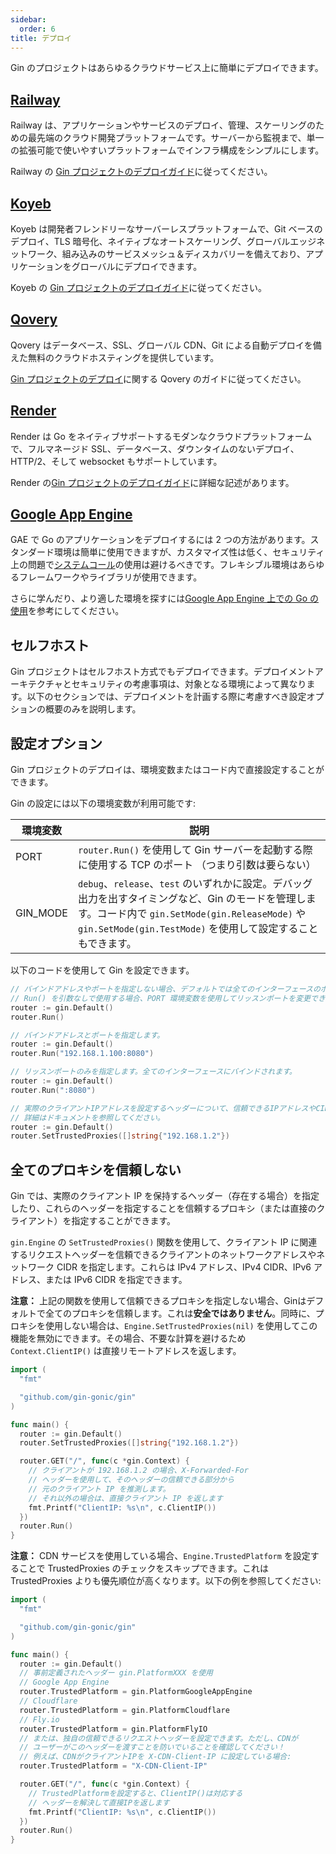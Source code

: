 ```yaml
---
sidebar:
  order: 6
title: デプロイ
---
```


Gin のプロジェクトはあらゆるクラウドサービス上に簡単にデプロイできます。

## [Railway](https://www.railway.com)

Railway は、アプリケーションやサービスのデプロイ、管理、スケーリングのための最先端のクラウド開発プラットフォームです。サーバーから監視まで、単一の拡張可能で使いやすいプラットフォームでインフラ構成をシンプルにします。

Railway の [Gin プロジェクトのデプロイガイド](https://docs.railway.com/guides/gin)に従ってください。

## [Koyeb](https://www.koyeb.com)

Koyeb は開発者フレンドリーなサーバーレスプラットフォームで、Git ベースのデプロイ、TLS 暗号化、ネイティブなオートスケーリング、グローバルエッジネットワーク、組み込みのサービスメッシュ＆ディスカバリーを備えており、アプリケーションをグローバルにデプロイできます。

Koyeb の [Gin プロジェクトのデプロイガイド](https://www.koyeb.com/tutorials/deploy-go-gin-on-koyeb)に従ってください。

## [Qovery](https://www.qovery.com)

Qovery はデータベース、SSL、グローバル CDN、Git による自動デプロイを備えた無料のクラウドホスティングを提供しています。

[Gin プロジェクトのデプロイ](https://docs.qovery.com/guides/tutorial/deploy-gin-with-postgresql/)に関する Qovery のガイドに従ってください。

## [Render](https://render.com)

Render は Go をネイティブサポートするモダンなクラウドプラットフォームで、フルマネージド
SSL、データベース、ダウンタイムのないデプロイ、HTTP/2、そして websocket もサポートしています。

Render の[Gin
プロジェクトのデプロイガイド](https://render.com/docs/deploy-go-gin)に詳細な記述があります。

## [Google App Engine](https://cloud.google.com/appengine/)

GAE で Go のアプリケーションをデプロイするには 2
つの方法があります。スタンダード環境は簡単に使用できますが、カスタマイズ性は低く、セキュリティ上の問題で[システムコール](https://github.com/gin-gonic/gin/issues/1639)の使用は避けるべきです。フレキシブル環境はあらゆるフレームワークやライブラリが使用できます。

さらに学んだり、より適した環境を探すには[Google App Engine 上での Go
の使用](https://cloud.google.com/appengine/docs/go/)を参考にしてください。

## セルフホスト

Gin プロジェクトはセルフホスト方式でもデプロイできます。デプロイメントアーキテクチャとセキュリティの考慮事項は、対象となる環境によって異なります。以下のセクションでは、デプロイメントを計画する際に考慮すべき設定オプションの概要のみを説明します。

## 設定オプション

Gin プロジェクトのデプロイは、環境変数またはコード内で直接設定することができます。

Gin の設定には以下の環境変数が利用可能です:

| 環境変数 | 説明 |
| -------------------- | ------------------------------------------------------------------------------------------------------------------------------------------------------------------------------------------------------------- |
| PORT | `router.Run()` を使用して Gin サーバーを起動する際に使用する TCP のポート （つまり引数は要らない） |
| GIN_MODE | `debug`、`release`、`test` のいずれかに設定。デバッグ出力を出すタイミングなど、Gin のモードを管理します。コード内で `gin.SetMode(gin.ReleaseMode)` や `gin.SetMode(gin.TestMode)` を使用して設定することもできます。 |

以下のコードを使用して Gin を設定できます。

```go
// バインドアドレスやポートを指定しない場合、デフォルトでは全てのインターフェースのポート8080にバインドされます。
// Run() を引数なしで使用する場合、PORT 環境変数を使用してリッスンポートを変更できます。
router := gin.Default()
router.Run()

// バインドアドレスとポートを指定します。
router := gin.Default()
router.Run("192.168.1.100:8080")

// リッスンポートのみを指定します。全てのインターフェースにバインドされます。
router := gin.Default()
router.Run(":8080")

// 実際のクライアントIPアドレスを設定するヘッダーについて、信頼できるIPアドレスやCIDRを設定します。
// 詳細はドキュメントを参照してください。
router := gin.Default()
router.SetTrustedProxies([]string{"192.168.1.2"})
```

## 全てのプロキシを信頼しない

Gin では、実際のクライアント IP を保持するヘッダー（存在する場合）を指定したり、これらのヘッダーを指定することを信頼するプロキシ（または直接のクライアント）を指定することができます。

`gin.Engine` の `SetTrustedProxies()` 関数を使用して、クライアント IP に関連するリクエストヘッダーを信頼できるクライアントのネットワークアドレスやネットワーク CIDR を指定します。これらは IPv4 アドレス、IPv4 CIDR、IPv6 アドレス、または IPv6 CIDR を指定できます。

**注意：** 上記の関数を使用して信頼できるプロキシを指定しない場合、Ginはデフォルトで全てのプロキシを信頼します。これは**安全ではありません**。同時に、プロキシを使用しない場合は、`Engine.SetTrustedProxies(nil)` を使用してこの機能を無効にできます。その場合、不要な計算を避けるため `Context.ClientIP()` は直接リモートアドレスを返します。

```go
import (
  "fmt"

  "github.com/gin-gonic/gin"
)

func main() {
  router := gin.Default()
  router.SetTrustedProxies([]string{"192.168.1.2"})

  router.GET("/", func(c *gin.Context) {
    // クライアントが 192.168.1.2 の場合、X-Forwarded-For
    // ヘッダーを使用して、そのヘッダーの信頼できる部分から
    // 元のクライアント IP を推測します。
    // それ以外の場合は、直接クライアント IP を返します
    fmt.Printf("ClientIP: %s\n", c.ClientIP())
  })
  router.Run()
}
```

**注意：** CDN サービスを使用している場合、`Engine.TrustedPlatform` を設定することで TrustedProxies のチェックをスキップできます。これは TrustedProxies よりも優先順位が高くなります。以下の例を参照してください:

```go
import (
  "fmt"

  "github.com/gin-gonic/gin"
)

func main() {
  router := gin.Default()
  // 事前定義されたヘッダー gin.PlatformXXX を使用
  // Google App Engine
  router.TrustedPlatform = gin.PlatformGoogleAppEngine
  // Cloudflare
  router.TrustedPlatform = gin.PlatformCloudflare
  // Fly.io
  router.TrustedPlatform = gin.PlatformFlyIO
  // または、独自の信頼できるリクエストヘッダーを設定できます。ただし、CDNが
  // ユーザーがこのヘッダーを渡すことを防いでいることを確認してください！
  // 例えば、CDNがクライアントIPを X-CDN-Client-IP に設定している場合:
  router.TrustedPlatform = "X-CDN-Client-IP"

  router.GET("/", func(c *gin.Context) {
    // TrustedPlatformを設定すると、ClientIP()は対応する
    // ヘッダーを解決して直接IPを返します
    fmt.Printf("ClientIP: %s\n", c.ClientIP())
  })
  router.Run()
}
```
